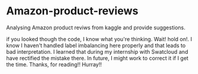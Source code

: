 # Amazon-product-reviews
Analysing Amazon product reviws from kaggle and provide suggestions. 


if you looked though the code,
  I know what you're thinking. Wait! hold on!.
  I know I haven't handled label imbalancing here properly and that leads to bad interpretation.
  I learned that during my internship with Swatcloud and have rectified the mistake there.
  In future, I might work to correct it if I get the time.
  Thanks, for reading!! Hurray!!
